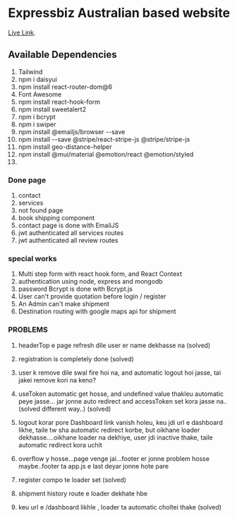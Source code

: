# Expressbiz Australian based website

[Live Link]().

## Available Dependencies

1. Tailwind
2. npm i daisyui
3. npm install react-router-dom@6
4. Font Awesome
5. npm install react-hook-form
6. npm install sweetalert2
7. npm i bcrypt
8. npm i swiper
9. npm install @emailjs/browser --save
10. npm install --save @stripe/react-stripe-js @stripe/stripe-js
11. npm install geo-distance-helper
12. npm install @mui/material @emotion/react @emotion/styled
13.

### Done page

1. contact
2. services
3. not found page
4. book shipping component
5. contact page is done with EmailJS
6. jwt authenticated all services routes
7. jwt authenticated all review routes

### special works

1. Multi step form with react hook form, and React Context
2. authentication using node, express and mongodb
3. password Bcrypt is done with Bcrypt.js
4. User can't provide quotation before login / register
5. An Admin can't make shipment
6. Destination routing with google maps api for shipment

### PROBLEMS

1. headerTop e page refresh dile user er name dekhasse na (solved)
2. registration is completely done (solved)
3. user k remove dile swal fire hoi na, and automatic logout hoi jasse, tai jakei remove kori na keno?
4. useToken automatic get hosse, and undefined value thakleu automatic peye jasse... jar jonne auto redirect and accessToken set kora jasse na.. (solved different way..) (solved)


6. logout korar pore Dashboard link vanish holeu, keu jdi url e dashboard likhe, taile tw sha automatic redirect korbe, but oikhane loader dekhasse....oikhane loader na dekhiye, user jdi inactive thake, taile automatic redirect kora uchit

7. overflow y hosse...page venge jai...footer er jonne problem hosse maybe..footer ta app.js e last deyar jonne hote pare

8. register compo te loader set (solved)

9. shipment history route e loader dekhate hbe

10. keu url e /dashboard likhle , loader ta automatic choltei thake  (solved)
